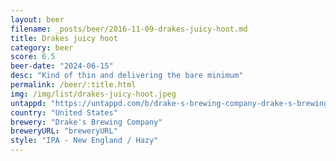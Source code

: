 ```yaml
---
layout: beer
filename: _posts/beer/2016-11-09-drakes-juicy-hoot.md
title: Drakes juicy hoot
category: beer
score: 6.5
beer-date: "2024-06-15"
desc: "Kind of thin and delivering the bare minimum"
permalink: /beer/:title.html
img: /img/list/drakes-juicy-hoot.jpeg
untappd: "https://untappd.com/b/drake-s-brewing-company-drake-s-brewing-company-juicy-hoot/5232040"
country: "United States"
brewery: "Drake's Brewing Company"
breweryURL: "breweryURL"
style: "IPA - New England / Hazy"
---
```

